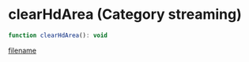 # clearHdArea (Category streaming)

```js
function clearHdArea(): void
```

[filename](clearHdArea_m.md ':include')